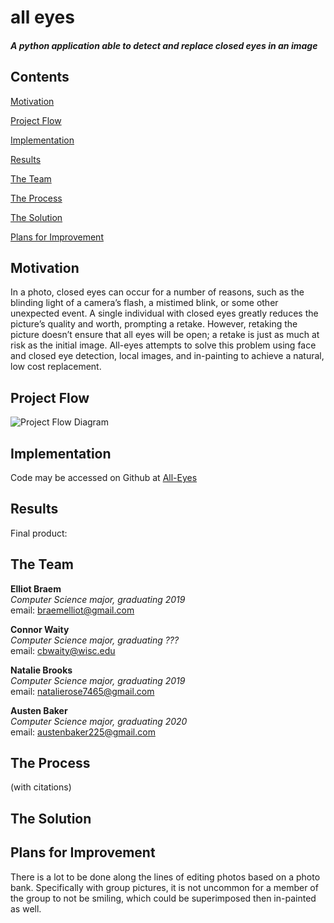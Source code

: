 # all eyes
#### *A python application able to detect and replace closed eyes in an image*

## Contents
[Motivation](#motivation)

[Project Flow](#project-flow)

[Implementation](#implementation)

[Results](#results)

[The Team](#the-team)

[The Process](#the-process)

[The Solution](#the-solution)

[Plans for Improvement](#plans-for-improvement)


## Motivation
In a photo, closed eyes can occur for a number of reasons, such as the blinding light of a camera’s flash, a mistimed blink, or some other unexpected event. A single individual with closed eyes greatly reduces the picture’s quality and worth, prompting a retake. However, retaking the picture doesn’t ensure that all eyes will be open; a retake is just as much at risk as the initial image. All-eyes attempts to solve this problem using face and closed eye detection, local images, and in-painting to achieve a natural, low cost replacement.


## Project Flow
![Project Flow Diagram](diagram.jpeg)


## Implementation
Code may be accessed on Github at [All-Eyes](https://github.com/elliotBraem/all-eyes)


## Results
Final product:


## The Team
**Elliot Braem**  
*Computer Science major, graduating 2019*  
email: braemelliot@gmail.com  

**Connor Waity**  
*Computer Science major, graduating ???*  
email: cbwaity@wisc.edu  

**Natalie Brooks**  
*Computer Science major, graduating 2019*  
email: natalierose7465@gmail.com  

**Austen Baker**  
*Computer Science major, graduating 2020*  
email: austenbaker225@gmail.com  


## The Process
(with citations)


## The Solution


## Plans for Improvement
There is a lot to be done along the lines of editing photos based on a photo bank. Specifically with group pictures, it is not uncommon for a member of the group to not be smiling, which could be superimposed then in-painted as well. 
